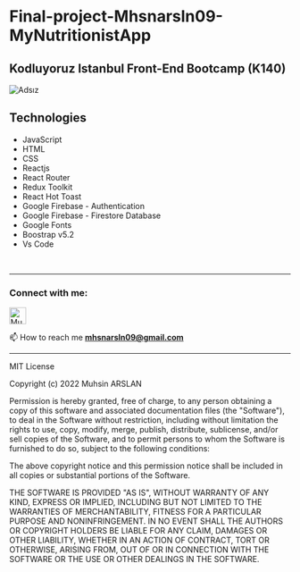 ﻿ # Final-project-Mhsnarsln09-MyNutritionistApp 
<h2>Kodluyoruz Istanbul Front-End Bootcamp (K140)</h2>

![Adsız](https://user-images.githubusercontent.com/94838351/184638928-1b9913ad-dd05-40c5-843d-3eb2d9dcd637.png)

<h2>Technologies</h2>
<div>
  <ul>
    <li>JavaScript</li>
    <li>HTML</li>
    <li>CSS</li>
    <li>Reactjs</li>
    <li>React Router</li>
    <li>Redux Toolkit</li>
    <li>React Hot Toast</li>
    <li>Google Firebase - Authentication</li>
    <li>Google Firebase - Firestore Database</li>
    <li>Google Fonts</li>
    <li>Boostrap v5.2</li>
    <li>Vs Code</li>
  </ul>
</div>
<br/>
<hr/>
<h3 align="left">Connect with me:</h3>
<p align="left">
<a href="https://www.linkedin.com/in/mhsnarsln/" target="blank" rel=”noopener”><img align="center" src="https://velanovascular.com/wp-content/uploads/2020/06/LinkedIn.png" alt="Muhsin ARSLAN" height="30" width="30" /></a>

📫 How to reach me **mhsnarsln09@gmail.com**
<hr/>

MIT License

Copyright (c) 2022 Muhsin ARSLAN

Permission is hereby granted, free of charge, to any person obtaining a copy
of this software and associated documentation files (the "Software"), to deal
in the Software without restriction, including without limitation the rights
to use, copy, modify, merge, publish, distribute, sublicense, and/or sell
copies of the Software, and to permit persons to whom the Software is
furnished to do so, subject to the following conditions:

The above copyright notice and this permission notice shall be included in all
copies or substantial portions of the Software.

THE SOFTWARE IS PROVIDED "AS IS", WITHOUT WARRANTY OF ANY KIND, EXPRESS OR
IMPLIED, INCLUDING BUT NOT LIMITED TO THE WARRANTIES OF MERCHANTABILITY,
FITNESS FOR A PARTICULAR PURPOSE AND NONINFRINGEMENT. IN NO EVENT SHALL THE
AUTHORS OR COPYRIGHT HOLDERS BE LIABLE FOR ANY CLAIM, DAMAGES OR OTHER
LIABILITY, WHETHER IN AN ACTION OF CONTRACT, TORT OR OTHERWISE, ARISING FROM,
OUT OF OR IN CONNECTION WITH THE SOFTWARE OR THE USE OR OTHER DEALINGS IN THE
SOFTWARE.












